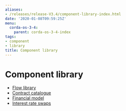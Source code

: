 ```yaml
---
aliases:
- /releases/release-V3.4/component-library-index.html
date: '2020-01-08T09:59:25Z'
menu:
  corda-os-3-4:
    parent: corda-os-3-4-index
tags:
- component
- library
title: Component library
---
```



# Component library



* [Flow library](flow-library.md)
* [Contract catalogue](contract-catalogue.md)
* [Financial model](financial-model.md)
* [Interest rate swaps](contract-irs.md)



